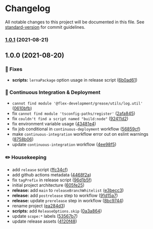 # Changelog

All notable changes to this project will be documented in this file. See [standard-version](https://github.com/conventional-changelog/standard-version) for commit guidelines.

### [1.0.1](https://github.com/flex-development/flautoreview/compare/v1.0.0...v1.0.1) (2021-08-21)

## 1.0.0 (2021-08-20)


### :bug: Fixes

* **scripts:** `lernaPackage` option usage in release script ([6b0ad61](https://github.com/flex-development/flautoreview/commit/6b0ad61835ef9fa4653b887e4f98e709e7b4d70d))


### :truck: Continuous Integration & Deployment

* `cannot find module '@flex-development/grease/utils/log.util'` ([0610bfb](https://github.com/flex-development/flautoreview/commit/0610bfbfe3604177857dc532290233658223f3e8))
* fix `cannot find module 'tsconfig-paths/register'` ([2afa845](https://github.com/flex-development/flautoreview/commit/2afa845c967f1d237c3a9e56ea3369b1298e4da2))
* fix `couldn't find a script named "build:node"` ([92411d2](https://github.com/flex-development/flautoreview/commit/92411d2033321a1ad538331db9175ef44863a3f1))
* fix environment variable usage ([43481e4](https://github.com/flex-development/flautoreview/commit/43481e495eedf7fd70d698657cd2c33e1ce6f4e7))
* fix job conditional in `continuous-deployment` workflow ([56859cf](https://github.com/flex-development/flautoreview/commit/56859cf4f03ae7af01f1f7f6862d43c32d7b1a7f))
* make `continuous-integration` workflow error out on eslint warnings ([8758b06](https://github.com/flex-development/flautoreview/commit/8758b06781bdacf7cbbf028ac9d592a296ab9695))
* update `continuous-integration` workflow ([4ee98f5](https://github.com/flex-development/flautoreview/commit/4ee98f5b0ef71063124b1273c85b5aebdf4bbdd4))


### :pencil2: Housekeeping

* add `release` script ([ffc34cf](https://github.com/flex-development/flautoreview/commit/ffc34cf6d21066eec6b04be9e6573eaa042f54e9))
* add github actions metadata ([4468f2a](https://github.com/flex-development/flautoreview/commit/4468f2a5fc9ff86efa84b45bbec09d3ba67dc335))
* fix `tagPrefix` in release script ([96d1b5f](https://github.com/flex-development/flautoreview/commit/96d1b5f3c4160a9fe8037d0300028b85c0c8cae9))
* initial project architecture ([605fe25](https://github.com/flex-development/flautoreview/commit/605fe25dc597e87b360fb304d16ec79a890a1a55))
* **release:** add `main` to `releaseBranchWhitelist` ([e3becc3](https://github.com/flex-development/flautoreview/commit/e3becc3f45a2ac7a02e88b87073f7a9199816ac4))
* **release:** add `postrelease` step to workflow ([91d15a7](https://github.com/flex-development/flautoreview/commit/91d15a771936442852737f39f7351806c8a76354))
* **release:** update `prerelease` step in workflow ([8bc9744](https://github.com/flex-development/flautoreview/commit/8bc9744f760c2afb6fd962d854324b1c24caab4c))
* rename project ([ea284d3](https://github.com/flex-development/flautoreview/commit/ea284d37034997c5f888429c5ff20a0bd8173848))
* **scripts:** add `ReleaseOptions.skip` ([0a3a864](https://github.com/flex-development/flautoreview/commit/0a3a86468bb3096d52868f96265f8f021fe39c41))
* update `scope:*` labels ([53567b7](https://github.com/flex-development/flautoreview/commit/53567b7d7095bc3a3ba8da6c8ebe53b4e3c23c26))
* update release assets ([4120f48](https://github.com/flex-development/flautoreview/commit/4120f4894621521415e59f25fd3dd9c5a7232e8c))

